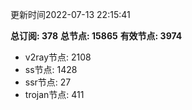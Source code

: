 更新时间2022-07-13 22:15:41

**总订阅: 378**
**总节点: 15865**
**有效节点: 3974**
- v2ray节点: 2108
- ss节点: 1428
- ssr节点: 27
- trojan节点: 411
